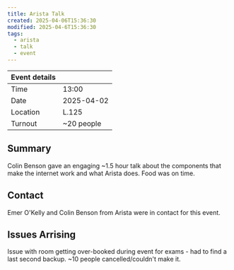 ```yaml
---
title: Arista Talk
created: 2025-04-06T15:36:30
modified: 2025-04-6T15:36:30
tags:
  - arista
  - talk
  - event
---
```


| Event details |            |
| ------------- | ---------- |
| Time          | 13:00      |
| Date          | 2025-04-02 |
| Location      | L.125      |
| Turnout       | ~20 people |

## Summary

Colin Benson gave an engaging ~1.5 hour talk about the components that make the internet work and what Arista does. Food was on time.

## Contact

Emer O'Kelly and Colin Benson from Arista were in contact for this event.

## Issues Arrising

Issue with room getting over-booked during event for exams - had to find a last second backup. 
~10 people cancelled/couldn't make it.